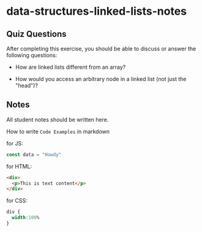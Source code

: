 # data-structures-linked-lists-notes

## Quiz Questions

After completing this exercise, you should be able to discuss or answer the following questions:

- How are linked lists different from an array?

- How would you access an arbitrary node in a linked list (not just the "head")?


## Notes

All student notes should be written here.


How to write `Code Examples` in markdown

for JS:
```javascript
const data = "Howdy"
```

for HTML:
```html
<div>
  <p>This is text content</p>
</div>
```

for CSS:
```css
div {
  width:100%
}
```
